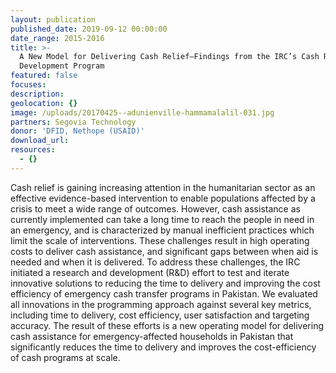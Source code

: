 ```yaml
---
layout: publication
published_date: 2019-09-12 00:00:00
date_range: 2015-2016
title: >-
  A New Model for Delivering Cash Relief–Findings from the IRC’s Cash Research &
  Development Program
featured: false
focuses:
description:
geolocation: {}
image: /uploads/20170425--adunienville-hammamalalil-031.jpg
partners: Segovia Technology
donor: 'DFID, Nethope (USAID)'
download_url:
resources:
  - {}
---
```


Cash relief is gaining increasing attention in the humanitarian sector as an effective evidence-based intervention to enable populations affected by a crisis to meet a wide range of outcomes. However, cash assistance as currently implemented can take a long time to reach the people in need in an emergency, and is characterized by manual inefficient practices which limit the scale of interventions. These challenges result in high operating costs to deliver cash assistance, and significant gaps between when aid is needed and when it is delivered. To address these challenges, the IRC initiated a research and development (R&D) effort to test and iterate innovative solutions to reducing the time to delivery and improving the cost efficiency of emergency cash transfer programs in Pakistan. We evaluated all innovations in the programming approach against several key metrics, including time to delivery, cost efficiency, user satisfaction and targeting accuracy. The result of these efforts is a new operating model for delivering cash assistance for emergency-affected households in Pakistan that significantly reduces the time to delivery and improves the cost-efficiency of cash programs at scale.